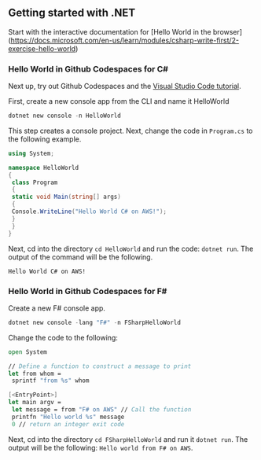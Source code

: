 ## Getting started with .NET

Start with the interactive documentation for [Hello World in the browser]
(https://docs.microsoft.com/en-us/learn/modules/csharp-write-first/2-exercise-hello-world)

### Hello World in Github Codespaces for C#

Next up, try out Github Codespaces and the [Visual Studio Code tutorial](https://code.visualstudio.com/docs/languages/dotnet).

First, create a new console app from the CLI and name it HelloWorld
```powershell
dotnet new console -n HelloWorld
```

This step creates a console project. Next, change the code in `Program.cs` to the following example.

```csharp
using System;

namespace HelloWorld
{
 class Program
 {
 static void Main(string[] args)
 {
 Console.WriteLine("Hello World C# on AWS!");
 }
 }
}
```

Next, cd into the directory `cd HelloWorld` and run the code: `dotnet run`. The output of the command will be the following.

```
Hello World C# on AWS!
```

### Hello World in Github Codespaces for F#

Create a new F# console app.

```powershell
dotnet new console -lang "F#" -n FSharpHelloWorld
```

Change the code to the following:

```fsharp
open System

// Define a function to construct a message to print
let from whom =
 sprintf "from %s" whom

[<EntryPoint>]
let main argv =
 let message = from "F# on AWS" // Call the function
 printfn "Hello world %s" message
 0 // return an integer exit code
```


Next, cd into the directory `cd FSharpHelloWorld` and run it `dotnet run`.
The output will be the following: `Hello world from F# on AWS`.


